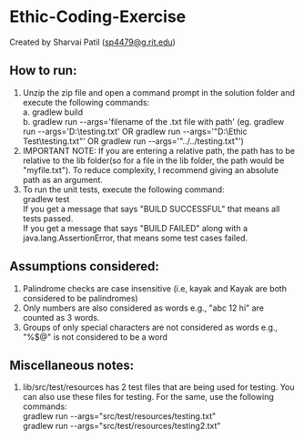 # Ethic-Coding-Exercise
Created by Sharvai Patil (sp4479@g.rit.edu)

## How to run:
1. Unzip the zip file and open a command prompt in the solution folder and execute the following commands:<br>
	a. gradlew build<br>
	b. gradlew run --args='filename of the .txt file with path' (eg. gradlew run --args='D:\testing.txt' OR gradlew run --args='"D:\Ethic Test\testing.txt"' OR gradlew run --args='"../../testing.txt"') 
3. IMPORTANT NOTE: If you are entering a relative path, the path has to be relative to the lib folder(so for a file in the lib folder, the path would be "myfile.txt"). To reduce complexity, I recommend giving an absolute path as an argument.
4. To run the unit tests, execute the following command:<br>
	gradlew test<br>
	If you get a message that says "BUILD SUCCESSFUL" that means all tests passed.<br>
	If you get a message that says "BUILD FAILED" along with a java.lang.AssertionError, that means some test cases failed.<br>

## Assumptions considered:
1. Palindrome checks are case insensitive (i.e, kayak and Kayak are both considered to be palindromes)
2. Only numbers are also considered as words e.g., "abc 12 hi" are counted as 3 words.
3. Groups of only special characters are not considered as words e.g., "%$@" is not considered to be a word

## Miscellaneous notes:
1. lib/src/test/resources has 2 test files that are being used for testing. You can also use these files for testing. For the same, use the following commands:<br>
gradlew run --args="src/test/resources/testing.txt"<br>
gradlew run --args="src/test/resources/testing2.txt"
